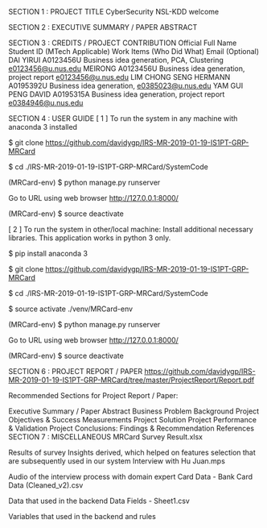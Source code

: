 SECTION 1 : PROJECT TITLE
CyberSecurity NSL-KDD
welcome

SECTION 2 : EXECUTIVE SUMMARY / PAPER ABSTRACT


SECTION 3 : CREDITS / PROJECT CONTRIBUTION
Official Full Name	Student ID (MTech Applicable)	Work Items (Who Did What)	Email (Optional)
DAI YIRUI A0123456U Business idea generation, PCA, Clustering e0123456@u.nus.edu
MEIRONG A0123456U Business idea generation, project report e0123456@u.nus.edu
LIM CHONG SENG HERMANN	A0195392U	Business idea generation,	e0385023@u.nus.edu
YAM GUI PENG DAVID	A0195315A	Business idea generation, project report	e0384946@u.nus.edu


SECTION 4 : USER GUIDE
[ 1 ] To run the system in any machine with anaconda 3 installed

$ git clone https://github.com/davidygp/IRS-MR-2019-01-19-IS1PT-GRP-MRCard

$ cd ./IRS-MR-2019-01-19-IS1PT-GRP-MRCard/SystemCode

(MRCard-env) $ python manage.py runserver

Go to URL using web browser http://127.0.0.1:8000/

(MRCard-env) $ source deactivate

[ 2 ] To run the system in other/local machine: Install additional necessary libraries. This application works in python 3 only.

$ pip install anaconda 3

$ git clone https://github.com/davidygp/IRS-MR-2019-01-19-IS1PT-GRP-MRCard

$ cd ./IRS-MR-2019-01-19-IS1PT-GRP-MRCard/SystemCode

$ source activate ./venv/MRCard-env

(MRCard-env) $ python manage.py runserver

Go to URL using web browser http://127.0.0.1:8000/

(MRCard-env) $ source deactivate

SECTION 6 : PROJECT REPORT / PAPER
https://github.com/davidygp/IRS-MR-2019-01-19-IS1PT-GRP-MRCard/tree/master/ProjectReport/Report.pdf

Recommended Sections for Project Report / Paper:

Executive Summary / Paper Abstract
Business Problem Background
Project Objectives & Success Measurements
Project Solution
Project Performance & Validation
Project Conclusions: Findings & Recommendation
References
SECTION 7 : MISCELLANEOUS
MRCard Survey Result.xlsx

Results of survey
Insights derived, which helped on features selection that are subsequently used in our system
Interview with Hu Juan.mps

Audio of the interview process with domain expert
Card Data - Bank Card Data (Cleaned_v2).csv

Data that used in the backend
Data Fields - Sheet1.csv

Variables that used in the backend and rules
